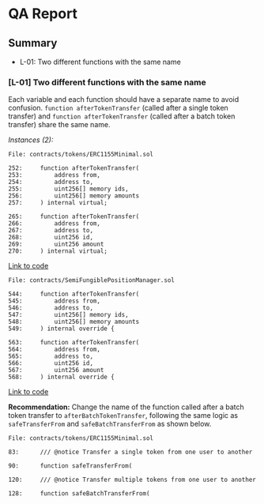 # QA Report

## Summary

- L-01: Two different functions with the same name

### [L-01] Two different functions with the same name

Each variable and each function should have a separate name to avoid confusion. `function afterTokenTransfer` (called after a single token transfer) and `function afterTokenTransfer` (called after a batch token transfer) share the same name.


*Instances (2):*

    File: contracts/tokens/ERC1155Minimal.sol

    252:     function afterTokenTransfer(
    253:         address from,
    254:         address to,
    255:         uint256[] memory ids,
    256:         uint256[] memory amounts
    257:     ) internal virtual;

    265:     function afterTokenTransfer(
    266:         address from,
    267:         address to,
    268:         uint256 id,
    269:         uint256 amount
    270:     ) internal virtual;

[Link to code](https://github.com/code-423n4/2023-11-panoptic/blob/main/contracts/tokens/ERC1155Minimal.sol)

    File: contracts/SemiFungiblePositionManager.sol

    544:     function afterTokenTransfer(
    545:         address from,
    546:         address to,
    547:         uint256[] memory ids,
    548:         uint256[] memory amounts
    549:     ) internal override {

    563:     function afterTokenTransfer(
    564:         address from,
    565:         address to,
    566:         uint256 id,
    567:         uint256 amount
    568:     ) internal override {

[Link to code](https://github.com/code-423n4/2023-11-panoptic/blob/main/contracts/SemiFungiblePositionManager.sol)

**Recommendation:** Change the name of the function called after a batch token transfer to `afterBatchTokenTransfer`, following the same logic as `safeTransferFrom` and `safeBatchTransferFrom` as shown below.

    File: contracts/tokens/ERC1155Minimal.sol

    83:      /// @notice Transfer a single token from one user to another

    90:      function safeTransferFrom(

    120:     /// @notice Transfer multiple tokens from one user to another

    128:     function safeBatchTransferFrom(